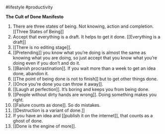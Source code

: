 
#lifestyle #productivity

**The Cult of Done Manifesto**

1. There are three states of being. Not knowing, action and completion. [[Three States of Being]]
2. Accept that everything is a draft. It helps to get it done. [[Everything is a draft]]
3. [[There is no editing stage]].
4. [[Pretending]] you know what you’re doing is almost the same as knowing what you are doing, so just accept that you know what you’re doing even if you don’t and do it.
5. [[Banish procrastination]]. If you wait more than a week to get an idea done, abandon it.
6. [[The point of being done is not to finish]] but to get other things done.
7. [[Once you’re done you can throw it away]].
8. [[Laugh at perfection]]. It’s boring and keeps you from being done.
9. [[People without dirty hands are wrong]]. Doing something makes you right.
10. [[Failure counts as done]]. So do mistakes.
11. [[Destruction is a variant of done.]]
12. If you have an idea and [[publish it on the internet]], that counts as a ghost of done.
13. [[Done is the engine of more]].